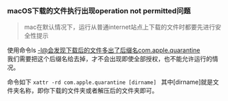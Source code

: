 ### macOS下载的文件执行出现operation not permitted问题

> mac在默认情况下，运行从普通internet站点上下载的文件时都要先进行安全性提示

使用命令ls -l@会发现下载后的文件多出了后缀名com.apple.quarantine   
我们需要把这个后缀名给去掉，才不会出现即使全部授权，也不能允许运行的情况。

命令如下 
```xattr -rd com.apple.quarantine [dirname] ```
其中[dirname]就是文件夹名称，即你下载的文件夹或者解压后的文件夹即可。
